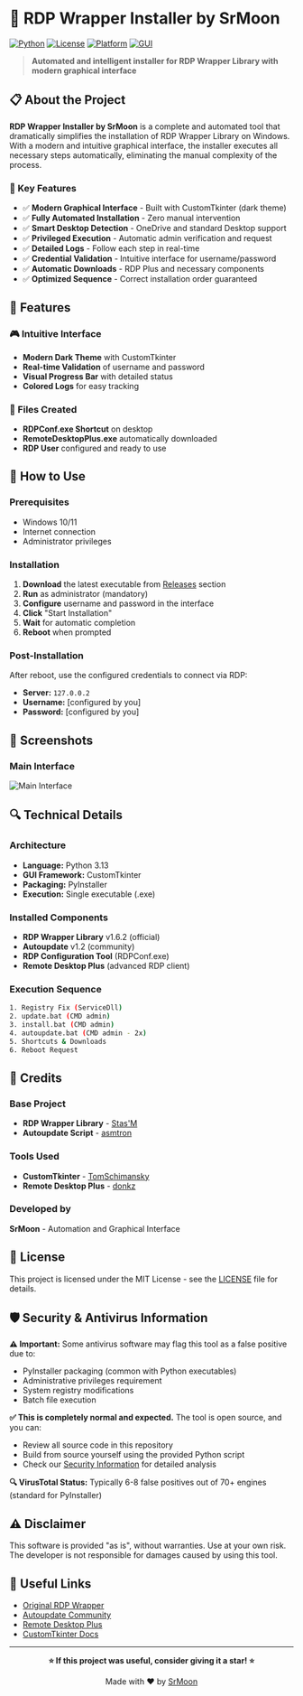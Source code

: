 # 🚀 RDP Wrapper Installer by SrMoon

[![Python](https://img.shields.io/badge/Python-3.13-blue.svg)](https://python.org)
[![License](https://img.shields.io/badge/License-MIT-green.svg)](LICENSE)
[![Platform](https://img.shields.io/badge/Platform-Windows-lightgrey.svg)](https://microsoft.com/windows)
[![GUI](https://img.shields.io/badge/GUI-CustomTkinter-orange.svg)](https://github.com/TomSchimansky/CustomTkinter)

> **Automated and intelligent installer for RDP Wrapper Library with modern graphical interface**

## 📋 About the Project

**RDP Wrapper Installer by SrMoon** is a complete and automated tool that dramatically simplifies the installation of RDP Wrapper Library on Windows. With a modern and intuitive graphical interface, the installer executes all necessary steps automatically, eliminating the manual complexity of the process.

### 🎯 Key Features

- ✅ **Modern Graphical Interface** - Built with CustomTkinter (dark theme)
- ✅ **Fully Automated Installation** - Zero manual intervention
- ✅ **Smart Desktop Detection** - OneDrive and standard Desktop support
- ✅ **Privileged Execution** - Automatic admin verification and request
- ✅ **Detailed Logs** - Follow each step in real-time
- ✅ **Credential Validation** - Intuitive interface for username/password
- ✅ **Automatic Downloads** - RDP Plus and necessary components
- ✅ **Optimized Sequence** - Correct installation order guaranteed

## 🔧 Features

### 🎮 Intuitive Interface
- **Modern Dark Theme** with CustomTkinter
- **Real-time Validation** of username and password
- **Visual Progress Bar** with detailed status
- **Colored Logs** for easy tracking

### 📁 Files Created
- **RDPConf.exe Shortcut** on desktop
- **RemoteDesktopPlus.exe** automatically downloaded
- **RDP User** configured and ready to use

## 🚀 How to Use

### Prerequisites
- Windows 10/11
- Internet connection
- Administrator privileges

### Installation
1. **Download** the latest executable from [Releases](../../releases) section
2. **Run** as administrator (mandatory)
3. **Configure** username and password in the interface
4. **Click** "Start Installation"
5. **Wait** for automatic completion
6. **Reboot** when prompted

### Post-Installation
After reboot, use the configured credentials to connect via RDP:
- **Server:** `127.0.0.2`
- **Username:** [configured by you]
- **Password:** [configured by you]

## 📸 Screenshots

### Main Interface
![Main Interface](https://files.catbox.moe/teky0x.png)

## 🔍 Technical Details

### Architecture
- **Language:** Python 3.13
- **GUI Framework:** CustomTkinter
- **Packaging:** PyInstaller
- **Execution:** Single executable (.exe)

### Installed Components
- **RDP Wrapper Library** v1.6.2 (official)
- **Autoupdate** v1.2 (community)
- **RDP Configuration Tool** (RDPConf.exe)
- **Remote Desktop Plus** (advanced RDP client)

### Execution Sequence
```bash
1. Registry Fix (ServiceDll)
2. update.bat (CMD admin)
3. install.bat (CMD admin)
4. autoupdate.bat (CMD admin - 2x)
5. Shortcuts & Downloads
6. Reboot Request
```

## 🤝 Credits

### Base Project
- **RDP Wrapper Library** - [Stas'M](https://github.com/stascorp/rdpwrap)
- **Autoupdate Script** - [asmtron](https://github.com/asmtron/rdpwrap)

### Tools Used
- **CustomTkinter** - [TomSchimansky](https://github.com/TomSchimansky/CustomTkinter)
- **Remote Desktop Plus** - [donkz](https://www.donkz.nl/)

### Developed by
**SrMoon** - Automation and Graphical Interface

## 📄 License

This project is licensed under the MIT License - see the [LICENSE](LICENSE) file for details.

## 🛡️ Security & Antivirus Information

**⚠️ Important:** Some antivirus software may flag this tool as a false positive due to:
- PyInstaller packaging (common with Python executables)
- Administrative privileges requirement
- System registry modifications
- Batch file execution

**✅ This is completely normal and expected.** The tool is open source, and you can:
- Review all source code in this repository
- Build from source yourself using the provided Python script
- Check our [Security Information](SECURITY.md) for detailed analysis

**🔍 VirusTotal Status:** Typically 6-8 false positives out of 70+ engines (standard for PyInstaller)

## ⚠️ Disclaimer

This software is provided "as is", without warranties. Use at your own risk. The developer is not responsible for damages caused by using this tool.

## 🔗 Useful Links

- [Original RDP Wrapper](https://github.com/stascorp/rdpwrap)
- [Autoupdate Community](https://github.com/asmtron/rdpwrap)
- [Remote Desktop Plus](https://www.donkz.nl/download/remote-desktop-plus/)
- [CustomTkinter Docs](https://customtkinter.tomschimansky.com/)

---

<div align="center">

**⭐ If this project was useful, consider giving it a star! ⭐**

Made with ❤️ by [SrMoon](https://github.com/srmooon)

</div>
